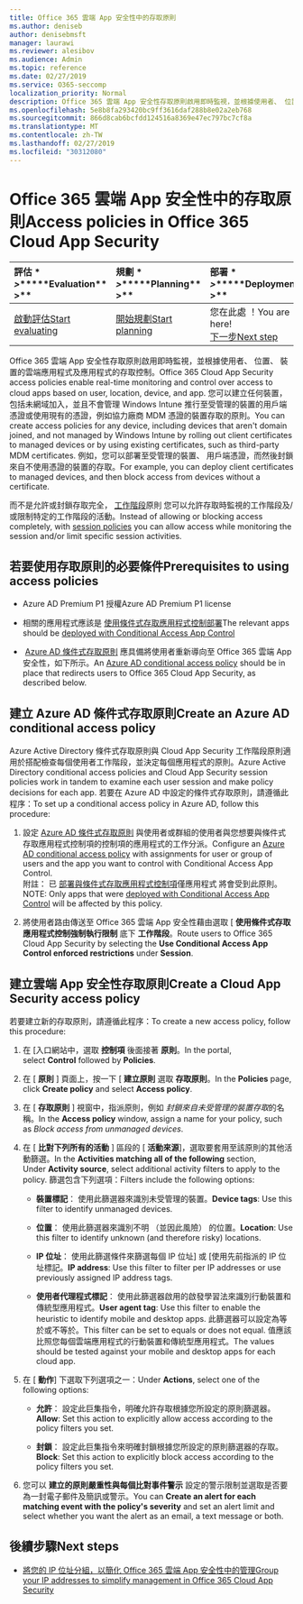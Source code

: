 ```yaml
---
title: Office 365 雲端 App 安全性中的存取原則
ms.author: deniseb
author: denisebmsft
manager: laurawi
ms.reviewer: alesibov
ms.audience: Admin
ms.topic: reference
ms.date: 02/27/2019
ms.service: O365-seccomp
localization_priority: Normal
description: Office 365 雲端 App 安全性存取原則啟用即時監視，並根據使用者、 位置、 裝置的雲端應用程式及應用程式的存取控制。 您可以建立任何裝置，包括未網域加入，並且不會管理 Windows Intune 推行至受管理的裝置的用戶端憑證或使用現有的憑證，例如協力廠商 MDM 憑證的裝置存取的原則。 例如，您可以部署至受管理的裝置、 用戶端憑證，而然後封鎖來自不使用憑證的裝置的存取。
ms.openlocfilehash: 5e8b8fa293420bc9ff3616daf288b8e02a2eb768
ms.sourcegitcommit: 866d8cab6bcfdd124516a8369e47ec797bc7cf8a
ms.translationtype: MT
ms.contentlocale: zh-TW
ms.lasthandoff: 02/27/2019
ms.locfileid: "30312080"
---
```

# <a name="access-policies-in-office-365-cloud-app-security"></a><span data-ttu-id="e78c3-105">Office 365 雲端 App 安全性中的存取原則</span><span class="sxs-lookup"><span data-stu-id="e78c3-105">Access policies in Office 365 Cloud App Security</span></span>

|<span data-ttu-id="e78c3-106">評估 \* *\>*\*</span><span class="sxs-lookup"><span data-stu-id="e78c3-106">\*\*\*\*Evaluation\*\* \>\*\*</span></span>|<span data-ttu-id="e78c3-107">規劃 \* *\>*\*</span><span class="sxs-lookup"><span data-stu-id="e78c3-107">\*\*\*\*Planning\*\* \>\*\*</span></span>|<span data-ttu-id="e78c3-108">部署 \* *\>*\*</span><span class="sxs-lookup"><span data-stu-id="e78c3-108">\*\*\*\*Deployment\*\* \>\*\*</span></span>|<span data-ttu-id="e78c3-109">使用率 \* \* \*</span><span class="sxs-lookup"><span data-stu-id="e78c3-109">\*\*\*\*Utilization\*\*\*\*</span></span>|
|:-----|:-----|:-----|:-----|
|[<span data-ttu-id="e78c3-110">啟動評估</span><span class="sxs-lookup"><span data-stu-id="e78c3-110">Start evaluating</span></span>](office-365-cas-overview.md) <br/> |[<span data-ttu-id="e78c3-111">開始規劃</span><span class="sxs-lookup"><span data-stu-id="e78c3-111">Start planning</span></span>](get-ready-for-office-365-cas.md) <br/> |<span data-ttu-id="e78c3-112">您在此處 ！</span><span class="sxs-lookup"><span data-stu-id="e78c3-112">You are here!</span></span>  <br/> [<span data-ttu-id="e78c3-113">下一步</span><span class="sxs-lookup"><span data-stu-id="e78c3-113">Next step</span></span>](group-your-ip-addresses-in-ocas.md) <br/> |[<span data-ttu-id="e78c3-114">開始使用</span><span class="sxs-lookup"><span data-stu-id="e78c3-114">Start utilizing</span></span>](utilization-activities-for-ocas.md) <br/> |

<span data-ttu-id="e78c3-115">Office 365 雲端 App 安全性存取原則啟用即時監視，並根據使用者、 位置、 裝置的雲端應用程式及應用程式的存取控制。</span><span class="sxs-lookup"><span data-stu-id="e78c3-115">Office 365 Cloud App Security access policies enable real-time monitoring and control over access to cloud apps based on user, location, device, and app.</span></span> <span data-ttu-id="e78c3-116">您可以建立任何裝置，包括未網域加入，並且不會管理 Windows Intune 推行至受管理的裝置的用戶端憑證或使用現有的憑證，例如協力廠商 MDM 憑證的裝置存取的原則。</span><span class="sxs-lookup"><span data-stu-id="e78c3-116">You can create access policies for any device, including devices that aren't domain joined, and not managed by Windows Intune by rolling out client certificates to managed devices or by using existing certificates, such as third-party MDM certificates.</span></span> <span data-ttu-id="e78c3-117">例如，您可以部署至受管理的裝置、 用戶端憑證，而然後封鎖來自不使用憑證的裝置的存取。</span><span class="sxs-lookup"><span data-stu-id="e78c3-117">For example, you can deploy client certificates to managed devices, and then block access from devices without a certificate.</span></span>

<span data-ttu-id="e78c3-118">而不是允許或封鎖存取完全， [工作階段](ocas-session-policies.md)原則 您可以允許存取時監視的工作階段及/或限制特定的工作階段的活動。</span><span class="sxs-lookup"><span data-stu-id="e78c3-118">Instead of allowing or blocking access completely, with [session policies](ocas-session-policies.md) you can allow access while monitoring the session and/or limit specific session activities.</span></span>

## <a name="prerequisites-to-using-access-policies"></a><span data-ttu-id="e78c3-119">若要使用存取原則的必要條件</span><span class="sxs-lookup"><span data-stu-id="e78c3-119">Prerequisites to using access policies</span></span>

- <span data-ttu-id="e78c3-120">Azure AD Premium P1 授權</span><span class="sxs-lookup"><span data-stu-id="e78c3-120">Azure AD Premium P1 license</span></span>

- <span data-ttu-id="e78c3-121">相關的應用程式應該是 [使用條件式存取應用程式控制部署](https://docs.microsoft.com/en-us/cloud-app-security/proxy-deployment-aad)</span><span class="sxs-lookup"><span data-stu-id="e78c3-121">The relevant apps should be [deployed with Conditional Access App Control](https://docs.microsoft.com/en-us/cloud-app-security/proxy-deployment-aad)</span></span>

- <span data-ttu-id="e78c3-122"> [Azure AD 條件式存取原則](https://docs.microsoft.com/azure/active-directory/active-directory-conditional-access-azure-portal) 應具備將使用者重新導向至 Office 365 雲端 App 安全性，如下所示。</span><span class="sxs-lookup"><span data-stu-id="e78c3-122">An [Azure AD conditional access policy](https://docs.microsoft.com/azure/active-directory/active-directory-conditional-access-azure-portal) should be in place that redirects users to Office 365 Cloud App Security, as described below.</span></span>

## <a name="create-an-azure-ad-conditional-access-policy"></a><span data-ttu-id="e78c3-123">建立 Azure AD 條件式存取原則</span><span class="sxs-lookup"><span data-stu-id="e78c3-123">Create an Azure AD conditional access policy</span></span>

<span data-ttu-id="e78c3-124">Azure Active Directory 條件式存取原則與 Cloud App Security 工作階段原則適用於搭配檢查每個使用者工作階段，並決定每個應用程式的原則。</span><span class="sxs-lookup"><span data-stu-id="e78c3-124">Azure Active Directory conditional access policies and Cloud App Security session policies work in tandem to examine each user session and make policy decisions for each app.</span></span> <span data-ttu-id="e78c3-125">若要在 Azure AD 中設定的條件式存取原則，請遵循此程序：</span><span class="sxs-lookup"><span data-stu-id="e78c3-125">To set up a conditional access policy in Azure AD, follow this procedure:</span></span>

1. <span data-ttu-id="e78c3-126">設定 [Azure AD 條件式存取原則](https://docs.microsoft.com/azure/active-directory/active-directory-conditional-access-azure-portal) 與使用者或群組的使用者與您想要與條件式存取應用程式控制項的控制項的應用程式的工作分派。</span><span class="sxs-lookup"><span data-stu-id="e78c3-126">Configure an [Azure AD conditional access policy](https://docs.microsoft.com/azure/active-directory/active-directory-conditional-access-azure-portal) with assignments for user or group of users and the app you want to control with Conditional Access App Control.</span></span><br><span data-ttu-id="e78c3-127">附註： 已 [部署與條件式存取應用程式控制項](https://docs.microsoft.com/cloud-app-security/proxy-deployment-aad)僅應用程式 將會受到此原則。</span><span class="sxs-lookup"><span data-stu-id="e78c3-127">NOTE: Only apps that were [deployed with Conditional Access App Control](https://docs.microsoft.com/cloud-app-security/proxy-deployment-aad) will be affected by this policy.</span></span>

2. <span data-ttu-id="e78c3-128">將使用者路由傳送至 Office 365 雲端 App 安全性藉由選取 [ **使用條件式存取應用程式控制強制執行限制** 底下 **工作階段**。</span><span class="sxs-lookup"><span data-stu-id="e78c3-128">Route users to Office 365 Cloud App Security by selecting the **Use Conditional Access App Control enforced restrictions** under **Session**.</span></span>

## <a name="create-a-cloud-app-security-access-policy"></a><span data-ttu-id="e78c3-129">建立雲端 App 安全性存取原則</span><span class="sxs-lookup"><span data-stu-id="e78c3-129">Create a Cloud App Security access policy</span></span>

<span data-ttu-id="e78c3-130">若要建立新的存取原則，請遵循此程序：</span><span class="sxs-lookup"><span data-stu-id="e78c3-130">To create a new access policy, follow this procedure:</span></span>

1. <span data-ttu-id="e78c3-131">在 [入口網站中，選取 **控制項** 後面接著 **原則**。</span><span class="sxs-lookup"><span data-stu-id="e78c3-131">In the portal, select **Control** followed by **Policies**.</span></span>

2. <span data-ttu-id="e78c3-132">在 [ **原則** ] 頁面上，按一下 [ **建立原則** 選取 **存取原則**。</span><span class="sxs-lookup"><span data-stu-id="e78c3-132">In the **Policies** page, click **Create policy** and select **Access policy**.</span></span>

3. <span data-ttu-id="e78c3-133">在 [ **存取原則** ] 視窗中，指派原則，例如 *封鎖來自未受管理的裝置存取*的名稱。</span><span class="sxs-lookup"><span data-stu-id="e78c3-133">In the **Access policy** window, assign a name for your policy, such as *Block access from unmanaged devices*.</span></span>

4. <span data-ttu-id="e78c3-134">在 [ **比對下列所有的活動** ] 區段的 [ **活動來源**]，選取要套用至該原則的其他活動篩選。</span><span class="sxs-lookup"><span data-stu-id="e78c3-134">In the **Activities matching all of the following** section, Under **Activity source**, select additional activity filters to apply to the policy.</span></span> <span data-ttu-id="e78c3-135">篩選包含下列選項：</span><span class="sxs-lookup"><span data-stu-id="e78c3-135">Filters include the following options:</span></span>
    
    - <span data-ttu-id="e78c3-136">**裝置標記**： 使用此篩選器來識別未受管理的裝置。</span><span class="sxs-lookup"><span data-stu-id="e78c3-136">**Device tags**: Use this filter to identify unmanaged devices.</span></span>
    
    - <span data-ttu-id="e78c3-137">**位置**： 使用此篩選器來識別不明 （並因此風險） 的位置。</span><span class="sxs-lookup"><span data-stu-id="e78c3-137">**Location**: Use this filter to identify unknown (and therefore risky) locations.</span></span>
    
    - <span data-ttu-id="e78c3-138">**IP 位址**： 使用此篩選條件來篩選每個 IP 位址] 或 [使用先前指派的 IP 位址標記。</span><span class="sxs-lookup"><span data-stu-id="e78c3-138">**IP address**: Use this filter to filter per IP addresses or use previously assigned IP address tags.</span></span>
    
    - <span data-ttu-id="e78c3-139">**使用者代理程式標記**： 使用此篩選器啟用的啟發學習法來識別行動裝置和傳統型應用程式。</span><span class="sxs-lookup"><span data-stu-id="e78c3-139">**User agent tag**: Use this filter to enable the heuristic to identify mobile and desktop apps.</span></span> <span data-ttu-id="e78c3-140">此篩選器可以設定為等於或不等於。</span><span class="sxs-lookup"><span data-stu-id="e78c3-140">This filter can be set to equals or does not equal.</span></span> <span data-ttu-id="e78c3-141">值應該比照您每個雲端應用程式的行動裝置和傳統型應用程式。</span><span class="sxs-lookup"><span data-stu-id="e78c3-141">The values should be tested against your mobile and desktop apps for each cloud app.</span></span>

5. <span data-ttu-id="e78c3-142">在 [ **動作**] 下選取下列選項之一：</span><span class="sxs-lookup"><span data-stu-id="e78c3-142">Under **Actions**, select one of the following options:</span></span>
    
    - <span data-ttu-id="e78c3-143">**允許**： 設定此巨集指令，明確允許存取根據您所設定的原則篩選器。</span><span class="sxs-lookup"><span data-stu-id="e78c3-143">**Allow**: Set this action to explicitly allow access according to the policy filters you set.</span></span>
    
    - <span data-ttu-id="e78c3-144">**封鎖**： 設定此巨集指令來明確封鎖根據您所設定的原則篩選器的存取。</span><span class="sxs-lookup"><span data-stu-id="e78c3-144">**Block**: Set this action to explicitly block access according to the policy filters you set.</span></span>

6. <span data-ttu-id="e78c3-145">您可以 **建立的原則嚴重性與每個比對事件警示** 設定的警示限制並選取是否要為一封電子郵件及簡訊或警示。</span><span class="sxs-lookup"><span data-stu-id="e78c3-145">You can **Create an alert for each matching event with the policy's severity** and set an alert limit and select whether you want the alert as an email, a text message or both.</span></span>

## <a name="next-steps"></a><span data-ttu-id="e78c3-146">後續步驟</span><span class="sxs-lookup"><span data-stu-id="e78c3-146">Next steps</span></span>

- [<span data-ttu-id="e78c3-147">將您的 IP 位址分組，以簡化 Office 365 雲端 App 安全性中的管理</span><span class="sxs-lookup"><span data-stu-id="e78c3-147">Group your IP addresses to simplify management in Office 365 Cloud App Security</span></span>](group-your-ip-addresses-in-ocas.md)